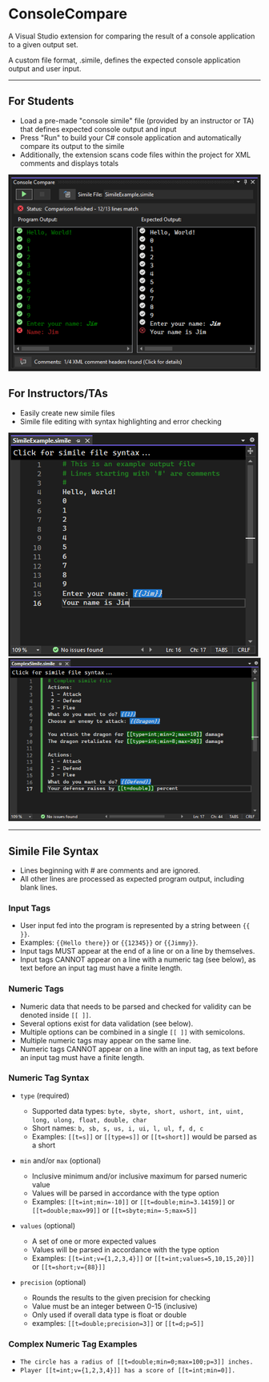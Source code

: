 # ConsoleCompare
A Visual Studio extension for comparing the result of a console application to a given output set.

A custom file format, .simile, defines the expected console application output and user input.

---

## For Students
- Load a pre-made "console simile" file (provided by an instructor or TA) that defines expected console output and input
- Press "Run" to build your C# console application and automatically compare its output to the simile
- Additionally, the extension scans code files within the project for XML comments and displays totals

![Comparison Example](Screenshots/ComparisonExample.png)

## For Instructors/TAs
- Easily create new simile files 
- Simile file editing with syntax highlighting and error checking

![Simile Editor Example](Screenshots/SimileEditorExample.png)
![Simile Editor Complex Example](Screenshots/SimileEditorComplexExample.png)

---

## Simile File Syntax

 - Lines beginning with # are comments and are ignored.
 - All other lines are processed as expected program output, including blank lines.
 
### Input Tags
- User input fed into the program is represented by a string between `{{ }}`.
- Examples: `{{Hello there}}` or `{{12345}}` or `{{Jimmy}}`.
- Input tags MUST appear at the end of a line or on a line by themselves.
- Input tags CANNOT appear on a line with a numeric tag (see below),
      as text before an input tag must have a finite length.
 
### Numeric Tags
- Numeric data that needs to be parsed and checked for validity can be denoted inside `[[ ]]`.
- Several options exist for data validation (see below).
- Multiple options can be combined in a single `[[ ]]` with semicolons.
- Multiple numeric tags may appear on the same line.
- Numeric tags CANNOT appear on a line with an input tag, 
      as text before an input tag must have a finite length.
   
 ### Numeric Tag Syntax
- `type` (required)
  - Supported data types: `byte, sbyte, short, ushort, int, uint, long, ulong, float, double, char`
  - Short names: `b, sb, s, us, i, ui, l, ul, f, d, c`
  - Examples: `[[t=s]]` or `[[type=s]]` or `[[t=short]]` would be parsed as a short
     
- `min` and/or `max` (optional)
  - Inclusive minimum and/or inclusive maximum for parsed numeric value
  - Values will be parsed in accordance with the type option
  - Examples: `[[t=int;min=-10]]` or `[[t=double;min=3.14159]]` or `[[t=double;max=99]]` or `[[t=sbyte;min=-5;max=5]]`
     
- `values` (optional)
  - A set of one or more expected values
  - Values will be parsed in accordance with the type option
  - Examples: `[[t=int;v={1,2,3,4}]]` or `[[t=int;values=5,10,15,20}]]` or `[[t=short;v={88}]]`

- `precision` (optional)
  - Rounds the results to the given precision for checking
  - Value must be an integer between 0-15 (inclusive)
  - Only used if overall data type is float or double
  - examples: `[[t=double;precision=3]]` or `[[t=d;p=5]]`

### Complex Numeric Tag Examples
- `The circle has a radius of [[t=double;min=0;max=100;p=3]] inches.`
- `Player [[t=int;v={1,2,3,4}]] has a score of [[t=int;min=0]].`